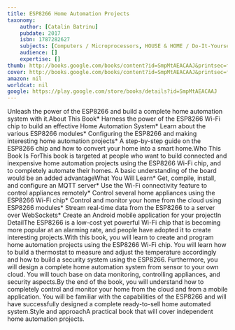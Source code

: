 ```yaml
---
title: ESP8266 Home Automation Projects
taxonomy:
	author: [Catalin Batrinu]
	pubdate: 2017
	isbn: 1787282627
	subjects: [Computers / Microprocessors, HOUSE & HOME / Do-It-Yourself / Plumbing]
	audience: []
	expertise: []
thumb: http://books.google.com/books/content?id=SmpMtAEACAAJ&printsec=frontcover&img=1&zoom=1&imgtk=AFLRE71_N2qoDN29rEu4_kfFsv-g0IKdC2UkiALH_C-rIDhJ6qJQ22xKc4mo2ocYkYtmCLrRnDvJ8rD7JrNpXk0GijLSI68l8Sjv8chYXfFcN8fBojTXP_AxrMjJ0LeAK3ehpTPY8VKv&source=gbs_api
cover: http://books.google.com/books/content?id=SmpMtAEACAAJ&printsec=frontcover&img=1&zoom=1&imgtk=AFLRE71_N2qoDN29rEu4_kfFsv-g0IKdC2UkiALH_C-rIDhJ6qJQ22xKc4mo2ocYkYtmCLrRnDvJ8rD7JrNpXk0GijLSI68l8Sjv8chYXfFcN8fBojTXP_AxrMjJ0LeAK3ehpTPY8VKv&source=gbs_api
amazon: nil
worldcat: nil
google: https://play.google.com/store/books/details?id=SmpMtAEACAAJ
---
```

Unleash the power of the ESP8266 and build a complete home automation system with it.About This Book* Harness the power of the ESP8266 Wi-Fi chip to build an effective Home Automation System* Learn about the various ESP8266 modules* Configuring the ESP8266 and making interesting home automation projects* A step-by-step guide on the ESP8266 chip and how to convert your home into a smart home.Who This Book Is ForThis book is targeted at people who want to build connected and inexpensive home automation projects using the ESP8266 Wi-Fi chip, and to completely automate their homes. A basic understanding of the board would be an added advantageWhat You Will Learn* Get, compile, install, and configure an MQTT server* Use the Wi-Fi connectivity feature to control appliances remotely* Control several home appliances using the ESP8266 Wi-Fi chip* Control and monitor your home from the cloud using ESP8266 modules* Stream real-time data from the ESP8266 to a server over WebSockets* Create an Android mobile application for your projectIn DetailThe ESP8266 is a low-cost yet powerful Wi-Fi chip that is becoming more popular at an alarming rate, and people have adopted it to create interesting projects.With this book, you will learn to create and program home automation projects using the ESP8266 Wi-Fi chip. You will learn how to build a thermostat to measure and adjust the temperature accordingly and how to build a security system using the ESP8266. Furthermore, you will design a complete home automation system from sensor to your own cloud. You will touch base on data monitoring, controlling appliances, and security aspects.By the end of the book, you will understand how to completely control and monitor your home from the cloud and from a mobile application. You will be familiar with the capabilities of the ESP8266 and will have successfully designed a complete ready-to-sell home automated system.Style and approachA practical book that will cover independent home automation projects.